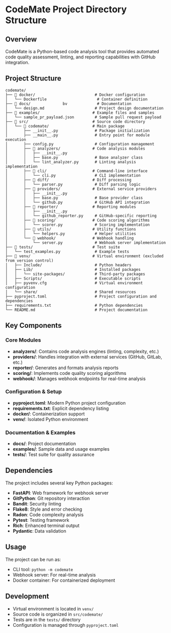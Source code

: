 # CodeMate Project Directory Structure

## Overview
CodeMate is a Python-based code analysis tool that provides automated code quality assessment, linting, and reporting capabilities with GitHub integration.

## Project Structure

```
codemate/
├── 📁 docker/                          # Docker configuration
│   └── Dockerfile                      # Container definition
├── 📁 docs/              bv             # Documentation
│   └── design.md                      # Project design documentation
├── 📁 examples/                       # Example files and samples
│   └── sample_pr_payload.json         # Sample pull request payload
├── 📁 src/                            # Source code directory
│   └── 📁 codemate/                   # Main package
│       ├── __init__.py                # Package initialization
│       ├── __main__.py                # Entry point for module execution
│       ├── config.py                  # Configuration management
│       ├── 📁 analyzers/              # Code analysis modules
│       │   ├── __init__.py
│       │   ├── base.py                # Base analyzer class
│       │   └── lint_analyzer.py       # Linting analysis implementation
│       ├── 📁 cli/                    # Command-line interface
│       │   └── cli.py                 # CLI implementation
│       ├── 📁 diff/                   # Diff processing
│       │   └── parser.py              # Diff parsing logic
│       ├── 📁 providers/              # External service providers
│       │   ├── __init__.py
│       │   ├── base.py                # Base provider class
│       │   └── github.py              # GitHub API integration
│       ├── 📁 reporter/               # Reporting modules
│       │   ├── __init__.py
│       │   └── github_reporter.py     # GitHub-specific reporting
│       ├── 📁 scoring/                # Code scoring algorithms
│       │   └── scorer.py              # Scoring implementation
│       ├── 📁 utils/                  # Utility functions
│       │   └── helpers.py             # Helper utilities
│       └── 📁 webhook/                # Webhook handling
│           └── server.py              # Webhook server implementation
├── 📁 tests/                          # Test suite
│   └── test_examples.py               # Example tests
├── 📁 venv/                           # Virtual environment (excluded from version control)
│   ├── Include/                       # Python headers
│   ├── Lib/                           # Installed packages
│   │   └── site-packages/             # Third-party packages
│   ├── Scripts/                       # Executable scripts
│   ├── pyvenv.cfg                     # Virtual environment configuration
│   └── share/                         # Shared resources
├── pyproject.toml                     # Project configuration and dependencies
├── requirements.txt                   # Python dependencies
└── README.md                          # Project documentation
```

## Key Components

### Core Modules
- **analyzers/**: Contains code analysis engines (linting, complexity, etc.)
- **providers/**: Handles integration with external services (GitHub, GitLab, etc.)
- **reporter/**: Generates and formats analysis reports
- **scoring/**: Implements code quality scoring algorithms
- **webhook/**: Manages webhook endpoints for real-time analysis

### Configuration & Setup
- **pyproject.toml**: Modern Python project configuration
- **requirements.txt**: Explicit dependency listing
- **docker/**: Containerization support
- **venv/**: Isolated Python environment

### Documentation & Examples
- **docs/**: Project documentation
- **examples/**: Sample data and usage examples
- **tests/**: Test suite for quality assurance

## Dependencies
The project includes several key Python packages:
- **FastAPI**: Web framework for webhook server
- **GitPython**: Git repository interaction
- **Bandit**: Security linting
- **Flake8**: Style and error checking
- **Radon**: Code complexity analysis
- **Pytest**: Testing framework
- **Rich**: Enhanced terminal output
- **Pydantic**: Data validation

## Usage
The project can be run as:
- CLI tool: `python -m codemate`
- Webhook server: For real-time analysis
- Docker container: For containerized deployment

## Development
- Virtual environment is located in `venv/`
- Source code is organized in `src/codemate/`
- Tests are in the `tests/` directory
- Configuration is managed through `pyproject.toml`



